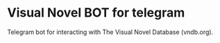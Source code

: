 Visual Novel BOT for telegram
======

Telegram bot for interacting with The Visual Novel Database (vndb.org).
